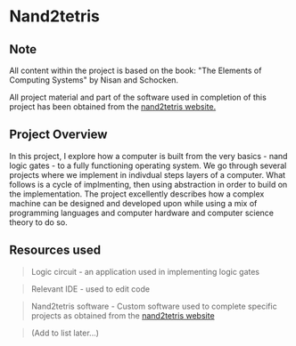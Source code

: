 # Nand2tetris #

## Note ##
All content within the project is based on the book: "The Elements of Computing Systems" by Nisan and Schocken. 

All project material and part of the software used in completion of this project has been obtained from the [nand2tetris website.](https://www.nand2tetris.org/)

## Project Overview ##
In this project, I explore how a computer is built from the very basics - nand logic gates - to a fully functioning operating system. We go through several projects where we implement in indivdual steps layers of a computer. What follows is a cycle of implmenting, then using abstraction in order to build on the implementation. The project excellently describes how a complex machine can be designed and developed upon while using a mix of programming languages and computer hardware and computer science theory to do so.

## Resources used ##
>Logic circuit - an application used in implementing logic gates

>Relevant IDE - used to edit code

> Nand2tetris software - Custom software used to complete specific projects as obtained from the [nand2tetris website](https://www.nand2tetris.org/)

>(Add to list later...)